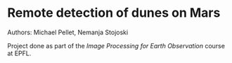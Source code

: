 # Remote detection of dunes on Mars

Authors: Michael Pellet, Nemanja Stojoski

Project done as part of the *Image Processing for Earth Observation* course at EPFL.
